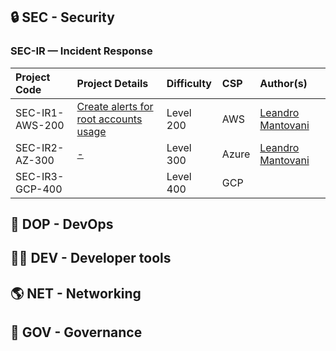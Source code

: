 
## 🔒 SEC - Security

### **SEC-IR** — Incident Response

| Project Code | Project Details                                                                      | Difficulty | CSP   | Author(s)                                        |
| :----------- | :----------------------------------------------------------------------------------- | :--------- | :---- | :----------------------------------------------- |
| SEC-IR1-AWS-200 | [Create alerts for root accounts usage](/Labs/Security/SEC-IR1-AWS-200.md)  | Level 200  | AWS   | [Leandro Mantovani](https://www.linkedin.com/in/leandro-mantovani/)  |
| SEC-IR2-AZ-300  | [-](/Labs/Security/SEC-IR1-AZ-300.md) | Level 300  | Azure | [Leandro Mantovani](https://www.linkedin.com/in/leandro-mantovani/) |
| SEC-IR3-GCP-400 |                                                                                      | Level 400  | GCP   |                                                  |

## 🤖 DOP - DevOps 

## 🧙‍♂️ DEV - Developer tools

## 🌎 NET - Networking

## 🔎 GOV - Governance